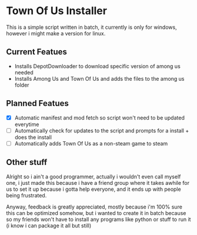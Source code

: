 # Town Of Us Installer

This is a simple script written in batch, it currently is only for windows, however i might make a version for linux.

## Current Featues

* Installs DepotDownloader to download specific version of among us needed
* Installs Among Us and Town Of Us and adds the files to the among us folder

## Planned Featues

- [X] Automatic manifest and mod fetch so script won't need to be updated everytime
- [ ] Automatically check for updates to the script and prompts for a install + does the install
- [ ] Automatically adds Town Of Us as a non-steam game to steam

## Other stuff

Alright so i ain't a good programmer, actually i wouldn't even call myself one, i just made this because i have a friend group where it takes awhile for us to set it up because i gotta help everyone, and it ends up with people being frustrated.

Anyway, feedback is greatly appreciated, mostly because i'm 100% sure this can be optimized somehow, but i wanted to create it in batch because so my friends won't have to install any programs like python or stuff to run it (i know i can package it all but still)
